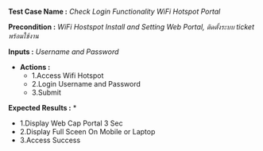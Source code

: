 **Test Case Name :** *Check Login Functionality WiFi Hotspot Portal*

**Precondition :** *WiFi Hostspot Install and Setting Web Portal, ติดตั้งระบบ ticket พร้อมใช้งาน*

**Inputs :**  *Username and Password*

* **Actions :** 
  * 1.Access  Wifi Hotspot
  * 2.Login Username and Password
  * 3.Submit  
  
**Expected Results :** 
*
  * 1.Display Web Cap Portal 3 Sec
  * 2.Display Full Sceen On Mobile or Laptop
  * 3.Access Success
